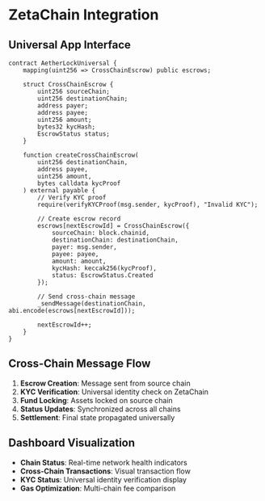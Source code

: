 # ZetaChain Integration

## Universal App Interface

```solidity
contract AetherLockUniversal {
    mapping(uint256 => CrossChainEscrow) public escrows;
    
    struct CrossChainEscrow {
        uint256 sourceChain;
        uint256 destinationChain;
        address payer;
        address payee;
        uint256 amount;
        bytes32 kycHash;
        EscrowStatus status;
    }
    
    function createCrossChainEscrow(
        uint256 destinationChain,
        address payee,
        uint256 amount,
        bytes calldata kycProof
    ) external payable {
        // Verify KYC proof
        require(verifyKYCProof(msg.sender, kycProof), "Invalid KYC");
        
        // Create escrow record
        escrows[nextEscrowId] = CrossChainEscrow({
            sourceChain: block.chainid,
            destinationChain: destinationChain,
            payer: msg.sender,
            payee: payee,
            amount: amount,
            kycHash: keccak256(kycProof),
            status: EscrowStatus.Created
        });
        
        // Send cross-chain message
        _sendMessage(destinationChain, abi.encode(escrows[nextEscrowId]));
        
        nextEscrowId++;
    }
}
```

## Cross-Chain Message Flow
1. **Escrow Creation**: Message sent from source chain
2. **KYC Verification**: Universal identity check on ZetaChain
3. **Fund Locking**: Assets locked on source chain
4. **Status Updates**: Synchronized across all chains
5. **Settlement**: Final state propagated universally

## Dashboard Visualization
- **Chain Status**: Real-time network health indicators
- **Cross-Chain Transactions**: Visual transaction flow
- **KYC Status**: Universal identity verification display
- **Gas Optimization**: Multi-chain fee comparison